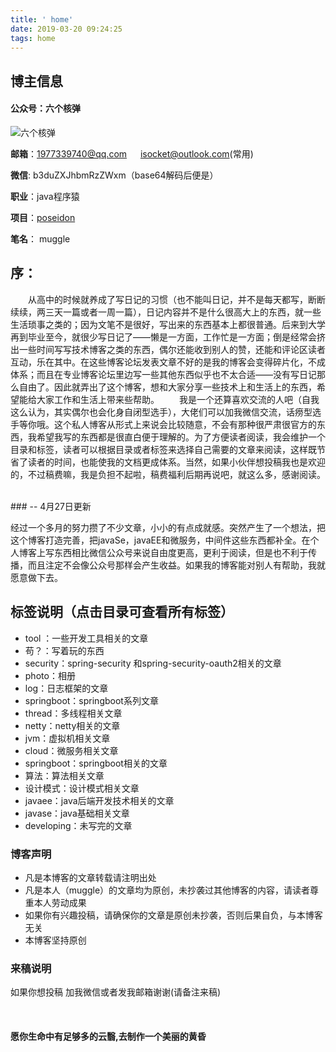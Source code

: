 ```yaml
---
title: ' home'
date: 2019-03-20 09:24:25
tags: home
---
```


## 博主信息

#### 公众号：六个核弹

![六个核弹](https://oscimg.oschina.net/oscnet/c61536f9b3d186f75ef7bdd5f468c2bfb08.jpg)

**邮箱**：1977339740@qq.com  &emsp; isocket@outlook.com(常用)

**微信**: b3duZXJhbmRzZWxm（base64解码后便是）

**职业**：java程序猿

**项目**：[poseidon](https://github.com/muggle0/poseidon)

**笔名**： muggle

<!--more-->

## 序：

  &emsp;&emsp;从高中的时候就养成了写日记的习惯（也不能叫日记，并不是每天都写，断断续续，两三天一篇或者一周一篇），日记内容并不是什么很高大上的东西，就一些生活琐事之类的；因为文笔不是很好，写出来的东西基本上都很普通。后来到大学再到毕业至今，就很少写日记了——懒是一方面，工作忙是一方面；倒是经常会挤出一些时间写写技术博客之类的东西，偶尔还能收到别人的赞，还能和评论区读者互动，乐在其中。在这些博客论坛发表文章不好的是我的博客会变得碎片化，不成体系；而且在专业博客论坛里边写一些其他东西似乎也不太合适——没有写日记那么自由了。因此就弄出了这个博客，想和大家分享一些技术上和生活上的东西，希望能给大家工作和生活上带来些帮助。
   &emsp;&emsp;我是一个还算喜欢交流的人吧（自我这么认为，其实偶尔也会化身自闭型选手），大佬们可以加我微信交流，话痨型选手等你哦。这个私人博客从形式上来说会比较随意，不会有那种很严肃很官方的东西，我希望我写的东西都是很直白便于理解的。为了方便读者阅读，我会维护一个目录和标签，读者可以根据目录或者标签来选择自己需要的文章来阅读，这样既节省了读者的时间，也能使我的文档更成体系。当然，如果小伙伴想投稿我也是欢迎的，不过稿费嘛，我是负担不起啦，稿费福利后期再说吧，就这么多，感谢阅读。

<br>
### -- 4月27日更新

经过一个多月的努力攒了不少文章，小小的有点成就感。突然产生了一个想法，把这个博客打造完善，把javaSe，javaEE和微服务，中间件这些东西都补全。在个人博客上写东西相比微信公众号来说自由度更高，更利于阅读，但是也不利于传播，而且注定不会像公众号那样会产生收益。如果我的博客能对别人有帮助，我就愿意做下去。

## 标签说明（点击目录可查看所有标签）

- tool ：一些开发工具相关的文章
- 苟？：写着玩的东西
- security：spring-security 和spring-security-oauth2相关的文章
- photo：相册
- log：日志框架的文章
- springboot：springboot系列文章
- thread：多线程相关文章
- netty：netty相关的文章
- jvm：虚拟机相关文章
- cloud：微服务相关文章
- springboot：springboot相关的文章
- 算法：算法相关文章
- 设计模式：设计模式相关文章
- javaee：java后端开发技术相关的文章
- javase：java基础相关文章
- developing：未写完的文章

### 博客声明
- 凡是本博客的文章转载请注明出处
- 凡是本人（muggle）的文章均为原创，未抄袭过其他博客的内容，请读者尊重本人劳动成果
- 如果你有兴趣投稿，请确保你的文章是原创未抄袭，否则后果自负，与本博客无关
- 本博客坚持原创

### 来稿说明

如果你想投稿 加我微信或者发我邮箱谢谢(请备注来稿)

<br>

#### 愿你生命中有足够多的云翳,去制作一个美丽的黄昏
